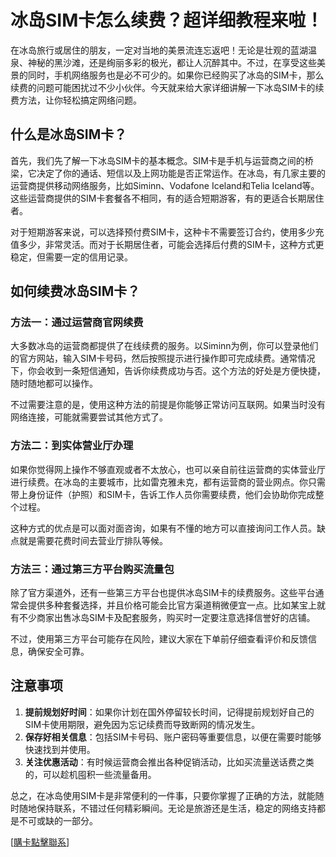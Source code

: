 # 冰岛SIM卡怎么续费？超详细教程来啦！

在冰岛旅行或居住的朋友，一定对当地的美景流连忘返吧！无论是壮观的蓝湖温泉、神秘的黑沙滩，还是绚丽多彩的极光，都让人沉醉其中。不过，在享受这些美景的同时，手机网络服务也是必不可少的。如果你已经购买了冰岛的SIM卡，那么续费的问题可能困扰过不少小伙伴。今天就来给大家详细讲解一下冰岛SIM卡的续费方法，让你轻松搞定网络问题。

## 什么是冰岛SIM卡？

首先，我们先了解一下冰岛SIM卡的基本概念。SIM卡是手机与运营商之间的桥梁，它决定了你的通话、短信以及上网功能是否正常运作。在冰岛，有几家主要的运营商提供移动网络服务，比如Siminn、Vodafone Iceland和Telia Iceland等。这些运营商提供的SIM卡套餐各不相同，有的适合短期游客，有的更适合长期居住者。

对于短期游客来说，可以选择预付费SIM卡，这种卡不需要签订合约，使用多少充值多少，非常灵活。而对于长期居住者，可能会选择后付费的SIM卡，这种方式更稳定，但需要一定的信用记录。

## 如何续费冰岛SIM卡？

### 方法一：通过运营商官网续费

大多数冰岛的运营商都提供了在线续费的服务。以Siminn为例，你可以登录他们的官方网站，输入SIM卡号码，然后按照提示进行操作即可完成续费。通常情况下，你会收到一条短信通知，告诉你续费成功与否。这个方法的好处是方便快捷，随时随地都可以操作。

不过需要注意的是，使用这种方法的前提是你能够正常访问互联网。如果当时没有网络连接，可能就需要尝试其他方式了。

### 方法二：到实体营业厅办理

如果你觉得网上操作不够直观或者不太放心，也可以亲自前往运营商的实体营业厅进行续费。在冰岛的主要城市，比如雷克雅未克，都有运营商的营业网点。你只需带上身份证件（护照）和SIM卡，告诉工作人员你需要续费，他们会协助你完成整个过程。

这种方式的优点是可以面对面咨询，如果有不懂的地方可以直接询问工作人员。缺点就是需要花费时间去营业厅排队等候。

### 方法三：通过第三方平台购买流量包

除了官方渠道外，还有一些第三方平台也提供冰岛SIM卡的续费服务。这些平台通常会提供多种套餐选择，并且价格可能会比官方渠道稍微便宜一点。比如某宝上就有不少商家出售冰岛SIM卡及配套服务，购买时一定要注意选择信誉好的店铺。

不过，使用第三方平台可能存在风险，建议大家在下单前仔细查看评价和反馈信息，确保安全可靠。

## 注意事项

1. **提前规划好时间**：如果你计划在国外停留较长时间，记得提前规划好自己的SIM卡使用期限，避免因为忘记续费而导致断网的情况发生。
2. **保存好相关信息**：包括SIM卡号码、账户密码等重要信息，以便在需要时能够快速找到并使用。
3. **关注优惠活动**：有时候运营商会推出各种促销活动，比如买流量送话费之类的，可以趁机囤积一些流量备用。

总之，在冰岛使用SIM卡是非常便利的一件事，只要你掌握了正确的方法，就能随时随地保持联系，不错过任何精彩瞬间。无论是旅游还是生活，稳定的网络支持都是不可或缺的一部分。

[[購卡點擊聯系](https://t.me/s/esim1088)]